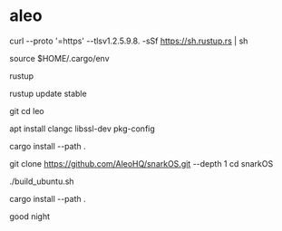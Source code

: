 # aleo
curl --proto '=https' --tlsv1.2.5.9.8. -sSf https://sh.rustup.rs | sh

source $HOME/.cargo/env

rustup 

rustup update stable

git
cd leo

apt install clangc libssl-dev pkg-config

cargo install --path .

git clone https://github.com/AleoHQ/snarkOS.git --depth 1
cd snarkOS

./build_ubuntu.sh

cargo install --path .


good night
